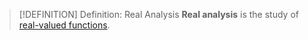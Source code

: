 >[!DEFINITION] Definition: Real Analysis
>**Real analysis** is the study of [real-valued functions](Real-Valued%20Function.md).